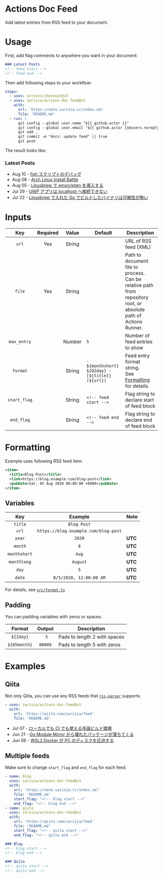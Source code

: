 # Actions Doc Feed

Add latest entries from RSS feed to your document.

# Usage

First, add flag comments to anywhere you want in your document:

```markdown
### Latest Posts
<!-- feed start -->
<!-- feed end -->
```

Then add following steps to your workflow:

```yaml
steps:
  - uses: actions/checkout@v2
  - uses: sarisia/actions-doc-feed@v1
    with:
      url: 'https://note.sarisia.cc/index.xml'
      file: 'README.md'
  - run: |
      git config --global user.name "${{ github.actor }}"
      git config --global user.email "${{ github.actor }}@users.noreply.github.com"
      git add .
      git commit -m "docs: update feed" || true
      git push
```

The result looks like:

### Latest Posts
<!-- usage start -->
- Aug 10 - [fish スクリプトのデバッグ](https://note.sarisia.cc/entry/debugging-fish-script/)
- Aug 08 - [Arch Linux Install Battle](https://note.sarisia.cc/entry/arch-linux-install-battle/)
- Aug 05 - [Linuxbrew で emscripten を導入する](https://note.sarisia.cc/entry/linuxbrew-emscripten/)
- Jul 29 - [UWP アプリは localhost へ接続できない](https://note.sarisia.cc/entry/uwp-localhost/)
- Jul 22 - [Linuxbrew で入れた Go でビルドしたバイナリは可搬性が無い](https://note.sarisia.cc/entry/linuxbrew-go/)
<!-- usage end -->

# Inputs

| Key | Required | Value | Default | Description |
| :-: | :-: | :-: | - | - |
| `url` | Yes | String | | URL of RSS feed (XML) |
| `file` | Yes | String | | Path to document file to process.<br>Can be relative path from repository root, or absolute path of Actions Runner. |
| `max_entry` | | Number | `5` | Number of feed entries to show |
| `format` | | String | `- ${monthshort} ${02day} - [${title}](${url})` | Feed entry format string.<br>See [Formatting](#formatting) for details. |
| `start_flag` | | String | `<!-- feed start -->` | Flag string to declare start of feed block |
| `end_flag` | | String | `<!-- feed end -->` | Flag string to declare end of feed block |

# Formatting

Example uses following RSS feed item:

```xml
<item>
  <title>Blog Post</title>
  <link>https://blog.example.com/blog-post</link>
  <pubDate>Sat, 05 Aug 2020 00:00:00 +0000</pubDate>
</item>
```

## Variables

| Key | Example | Note |
| :-: | :-: | - |
| `title` | `Blog Post` | |
| `url` | `https://blog.example.com/blog-post` | |
| `year` | `2020` | **UTC** |
| `month` | `8` | **UTC** |
| `monthshort` | `Aug` | **UTC** |
| `monthlong` | `August` | **UTC** |
| `day` | `5` | **UTC** |
| `date` | `8/5/2020, 12:00:00 AM` | **UTC** |

For details, see [`src/format.ts`](src/format.ts)

## Padding

You can padding variables with zeros or spaces.

| Format | Output | Description |
| :-: | :-: | - |
| `${2day}` | ` 5` | Pads to length 2 with spaces |
| `${05month}` | `00008` | Pads to length 5 with zeros |

# Examples

## Qiita

Not only Qiita, you can use any RSS feeds that [`rss-parser`](https://github.com/rbren/rss-parser) supports.

```yaml
- uses: sarisia/actions-doc-feed@v1
  with:
    url: 'https://qiita.com/sarisia/feed'
    file: 'README.md'
```

<!-- qiitaex start -->
- Jul 07 - [ローカルでも CI でも使える卒論ビルド環境](https://qiita.com/sarisia/items/bd306a064a8a5c2ab843)
- Jun 21 - [Go Module Mirror から壊れたパッケージが落ちてくる](https://qiita.com/sarisia/items/6a0c2fdb7fa8a253b0de)
- Jun 06 - [WSL2 Docker が PC のディスクを圧迫する](https://qiita.com/sarisia/items/5c53c078ab30eb26bc3b)
<!-- qiitaex end -->

## Multiple feeds

Make sure to change `start_flag` and `end_flag` for each feed.

```yaml
- name: blog
  uses: sarisia/actions-doc-feed@v1
  with:
    url: 'https://note.sarisia.cc/index.xml'
    file: 'README.md'
    start_flag: "<!-- blog start -->"
    end_flag: "<!-- blog end -->"
- name: qiita
  uses: sarisia/actions-doc-feed@v1
  with:
    url: 'https://qiita.com/sarisia/feed'
    file: 'README.md'
    start_flag: "<!-- qiita start -->"
    end_flag: "<!-- qiita end -->"
```

```markdown
### Blog
<!-- blog start -->
<!-- blog end -->

### Qiita
<!-- qiita start -->
<!-- qiita end -->
```
